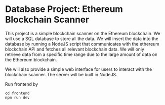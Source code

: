 # Database Project: Ethereum Blockchain Scanner

This project is a simple blockchain scanner on the Ethereum blockchain. We will use a SQL database to store all the data. We will insert the data into the database by running a NodeJS script that communicates with the ethereum blockchain API and fetches all relevant blockchain data. We will only retrieve data from a specific time range due to the large amount of data on the Ethereum blockchain.

We will also provide a simple web interface for users to interact with the blockchain scanner. The server will be built in NodeJS.

Run frontend by

```
cd frontend
npm run dev
```
